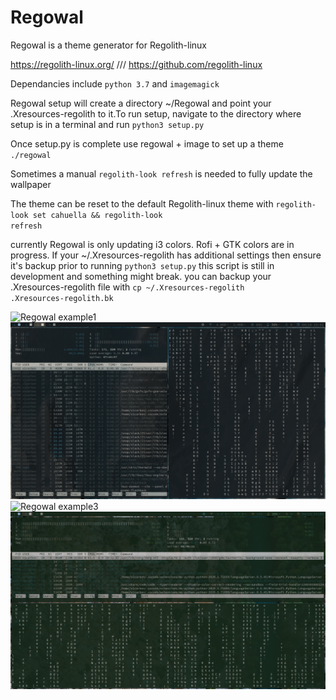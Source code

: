 # Regowal

Regowal is a theme generator for Regolith-linux

https://regolith-linux.org/ /// https://github.com/regolith-linux

Dependancies include <code>python 3.7</code> and <code>imagemagick</code>

Regowal setup will create a directory ~/Regowal and point your .Xresources-regolith to it.To run setup, navigate to the directory where setup is in a terminal and run
<code>python3 setup.py</code>

Once setup.py is complete use regowal + image to set up a theme
<code>./regowal <full path to img></code>

Sometimes a manual <code>regolith-look refresh</code> is needed to fully update the wallpaper

The theme can be reset to the default Regolith-linux theme with
<code>regolith-look set cahuella && regolith-look refresh</code>

currently Regowal is only updating i3 colors. Rofi + GTK colors are in progress. If your ~/.Xresources-regolith has additional settings then ensure it's backup prior to running <code>python3 setup.py</code> this script is still in development and something might break. you can backup your .Xresources-regolith file with <code>cp ~/.Xresources-regolith .Xresources-regolith.bk</code>

![Regowal example1](Desktop.png)
![Regowal example2](Desktop1.png)
![Regowal example3](Desktop2.png)
![Regowal example4](Desktop3.png)

